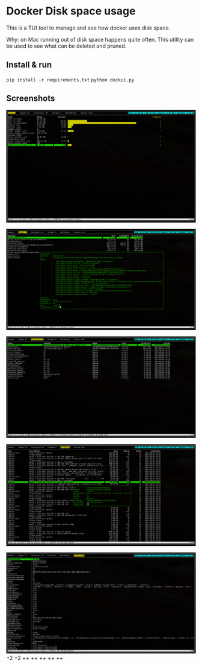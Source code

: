 
# Docker Disk space usage

This is a TUI tool to manage and see how docker uses disk space.

Why: on Mac running out of disk space happens quite often.
This utility can be used to see what can be deleted and pruned.

## Install & run

`pip install -r requirements.txt`
`python dockui.py`

## Screenshots

![](docs/2021-09-14-23-07-52.png)

![](docs/2021-09-14-23-03-25.png)

![](docs/2021-09-14-23-03-43.png)

![](docs/2021-09-14-23-04-52.png)

![](docs/2021-09-14-23-04-03.png)
 +2
 +2
++
++
++
++
++
